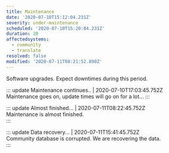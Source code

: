 ```yaml
---
title: Maintenance
date: '2020-07-10T15:12:04.231Z'
severity: under-maintenance
scheduled: '2020-07-10T15:20:04.231Z'
duration: 20
affectedsystems:
  - community
  - translate
resolved: false
modified: '2020-07-11T08:21:52.890Z'
---
```

Software upgrades. Expect downtimes during this period.

<!--- language code: en -->
::: update Maintenance continues.. | 2020-07-10T17:03:45.752Z  
Maintenance goes on, update times will go on for a lot... :::

::: update Almost finished... | 2020-07-11T08:22:45.752Z  
Maintenance is almost finished.  
:::

::: update Data recovery... | 2020-07-11T15:41:45.752Z  
Community database is corrupted. We are recovering the data.  
:::